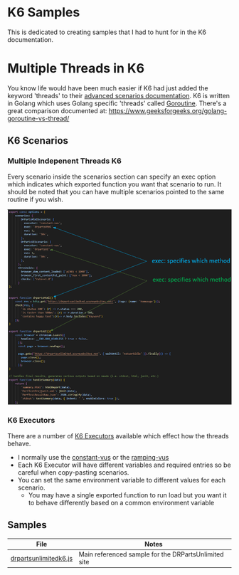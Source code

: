 # K6 Samples
This is dedicated to creating samples that I had to hunt for in the K6 documentation.  

# Multiple Threads in K6

You know life would have been much easier if K6 had just added the keyword 'threads' to their [advanced scenarios documentation](https://k6.io/docs/using-k6/scenarios/advanced-examples/).  K6 is written in Golang which uses Golang specific 'threads' called [Goroutine](https://go.dev/tour/concurrency/1).  There's a great comparison documented at: https://www.geeksforgeeks.org/golang-goroutine-vs-thread/

## K6 Scenarios

### Multiple Indepenent Threads K6

Every scenario inside the scenarios section can specify an exec option which indicates which exported function you want that scenario to run.  It should be noted that you can have multiple scenarios pointed to the same routine if you wish.

![multiple scenarios](./images/multiplethreadsk6.png)

### K6 Executors

There are a number of [K6 Executors](https://k6.io/docs/using-k6/scenarios/executors/) available which effect how the threads behave. 

- I normally use the [constant-vus](https://k6.io/docs/using-k6/scenarios/executors/constant-vus) or the [ramping-vus](https://k6.io/docs/using-k6/scenarios/executors/ramping-vus)
- Each K6 Executor will have different variables and required entries so be careful when copy-pasting scenarios.
- You can set the same environment variable to different values for each scenario.  
  - You may have a single exported function to run load but you want it to behave differently based on a common environment variable

## Samples

|File|Notes|
|---|---|
|[drpartsunlimitedk6.js](./drpartsunlimitedk6.js)|Main referenced sample for the DRPartsUnlimited site|
